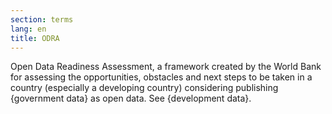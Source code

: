 ```yaml
---
section: terms
lang: en
title: ODRA
---
```


Open Data Readiness Assessment, a framework created by the World Bank for assessing the opportunities, obstacles and next steps to be taken in a country (especially a developing country) considering publishing {government data} as open data. See {development data}.